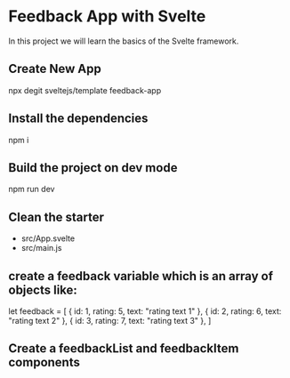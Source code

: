 # Feedback App with Svelte

In this project we will learn the basics of the Svelte  framework.

## Create New App
npx degit sveltejs/template feedback-app
## Install the dependencies
npm i
## Build the project on dev mode
npm run dev
## Clean the starter
- src/App.svelte
- src/main.js
## create a feedback variable which is an array of objects like:
let feedback = [
  {
    id: 1,
    rating: 5,
    text: "rating text 1"
  },
  {
    id: 2,
    rating: 6,
    text: "rating text 2"
  },
  {
    id: 3,
    rating: 7,
    text: "rating text 3"
  },
]
## Create a feedbackList and feedbackItem components 
